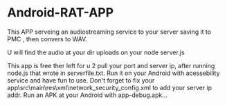 # Android-RAT-APP
This APP serveing an audiostreaming service to your server saving it to PMC , then convers to WAV.

U will find the audio at your dir uploads on your node server.js

This app is free ther left for u 2 pull your port and server ip, after running node.js that wrote in serverfile.txt.
Run it on your Android with acessebility service and have fun to use. Don't forget to fix your app\src\main\res\xml\network_security_config.xml to add your server ip addr. Run an APK at your  Android with app-debug.apk...
